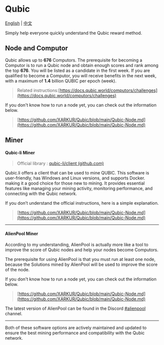 # Qubic

[English](https://github.com/XARKUR/Qubic/blob/main/README.md) | [中文](https://github.com/XARKUR/Qubic/blob/main/README-CN.md)

Simply help everyone quickly understand the Qubic reward method.



## Node and Computor

Qubic allows up to **676** Computors. The prerequisite for becoming a Computor is to run a Qubic node and obtain enough scores and rank among the top **676**. You will be listed as a candidate in the first week. If you are qualified to become a Computor, you will receive benefits in the next week, with a maximum of **1.4** billion QUBIC per epoch (week).

> Related instructions:[https://docs.qubic.world/computors/challenges](https://docs.qubic.world/computors/challenges)

If you don't know how to run a node yet, you can check out the information below.

> [https://github.com/XARKUR/Qubic/blob/main/Qubic-Node.md](https://github.com/XARKUR/Qubic/blob/main/Qubic-Node.md)



## Miner

#### Qubic-li Miner

> Official library : [qubic-li/client (github.com)](https://github.com/qubic-li/client)

Qubic.li offers a client that can be used to mine QUBIC. This software is user-friendly, has Windows and Linux versions, and supports Docker. making it a good choice for those new to mining. It provides essential features like managing your mining activity, monitoring performance, and connecting with the Qubic network.



If you don’t understand the official instructions, here is a simple explanation.

> [https://github.com/XARKUR/Qubic/blob/main/Qubic-Node.md](https://github.com/XARKUR/Qubic/blob/main/Qubic-Node.md)

***

#### AlienPool Miner

According to my understanding, AlienPool is actually more like a tool to improve the score of Qubic nodes and help your nodes become Computors.

The prerequisite for using AlienPool is that you must run at least one node, because the Solutions mined by AlienPool will be used to improve the score of the node.

If you don't know how to run a node yet, you can check out the information below.

> [https://github.com/XARKUR/Qubic/blob/main/Qubic-Node.md](https://github.com/XARKUR/Qubic/blob/main/Qubic-Node.md)

The latest version of AlienPool can be found in the Discord [#alienpool](https://discord.com/channels/768887649540243497/1090967907867054081) channel.

***

Both of these software options are actively maintained and updated to ensure the best mining performance and compatibility with the Qubic network.
